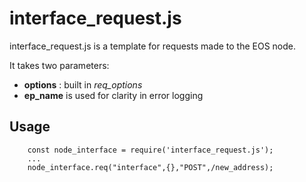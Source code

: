 # interface_request.js

interface_request.js is a template for requests made to the EOS node.

It takes two parameters:

* **options** : built in *req_options*
* **ep_name** is used for clarity in error logging

## Usage

```
    const node_interface = require('interface_request.js');
    ...
    node_interface.req("interface",{},"POST",/new_address);
```
